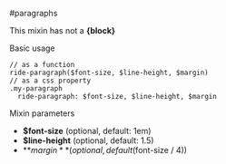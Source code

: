 #paragraphs

This mixin has not a **{block}**

Basic usage
```
// as a function
ride-paragraph($font-size, $line-height, $margin)
// as a css property
.my-paragraph
  ride-paragraph: $font-size, $line-height, $margin
```

Mixin parameters

* **$font-size** (optional, default: 1em)
* **$line-height** (optional, default: 1.5)
* **$margin** (optional, default ($font-size / 4))